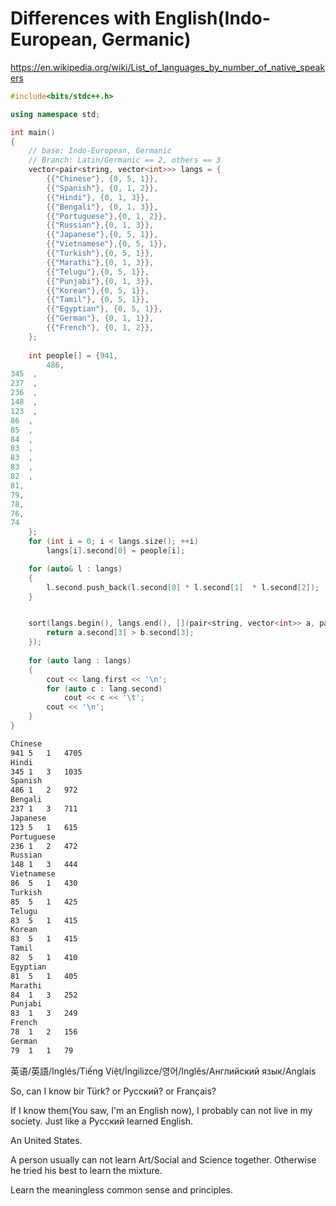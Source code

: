 # Differences with English(Indo-European, Germanic)

https://en.wikipedia.org/wiki/List_of_languages_by_number_of_native_speakers

```cpp
#include<bits/stdc++.h>

using namespace std;

int main()
{
	// base: Indo-European, Germanic
	// Branch: Latin/Germanic == 2, others == 3
	vector<pair<string, vector<int>>> langs = {
		{{"Chinese"}, {0, 5, 1}},
		{{"Spanish"}, {0, 1, 2}},
		{{"Hindi"}, {0, 1, 3}},
		{{"Bengali"}, {0, 1, 3}},
		{{"Portuguese"},{0, 1, 2}},
		{{"Russian"},{0, 1, 3}},
		{{"Japanese"},{0, 5, 1}},
		{{"Vietnamese"},{0, 5, 1}},
		{{"Turkish"},{0, 5, 1}},
		{{"Marathi"},{0, 1, 3}},
		{{"Telugu"},{0, 5, 1}},
		{{"Punjabi"},{0, 1, 3}},
		{{"Korean"},{0, 5, 1}},
		{{"Tamil"}, {0, 5, 1}},
		{{"Egyptian"}, {0, 5, 1}},
		{{"German"}, {0, 1, 1}},
		{{"French"}, {0, 1, 2}},
	};
	
	int people[] = {941,
		486,  
345  ,
237  ,
236  ,
148  ,
123  ,
86  ,
85  ,
84  ,
83  ,
83  ,
83  ,
82  ,
81,
79,
78,
76,
74
	};
	for (int i = 0; i < langs.size(); ++i)
		langs[i].second[0] = people[i];

	for (auto& l : langs)
	{
		l.second.push_back(l.second[0] * l.second[1]  * l.second[2]);
	}


	sort(langs.begin(), langs.end(), [](pair<string, vector<int>> a, pair<string, vector<int>> b){
		return a.second[3] > b.second[3];
	});
	
	for (auto lang : langs)
	{
		cout << lang.first << '\n';
		for (auto c : lang.second)
			cout << c << '\t';
		cout << '\n';
	}
}
````


```bash
Chinese
941	5	1	4705	
Hindi
345	1	3	1035	
Spanish
486	1	2	972	
Bengali
237	1	3	711	
Japanese
123	5	1	615	
Portuguese
236	1	2	472	
Russian
148	1	3	444	
Vietnamese
86	5	1	430	
Turkish
85	5	1	425	
Telugu
83	5	1	415	
Korean
83	5	1	415	
Tamil
82	5	1	410	
Egyptian
81	5	1	405	
Marathi
84	1	3	252	
Punjabi
83	1	3	249	
French
78	1	2	156	
German
79	1	1	79
```

英语/英語/Inglés/Tiếng Việt/İngilizce/영어/Inglês/Английский язык/Anglais

So, can I know bir Türk? or Русский? or Français?

If I know them(You saw, I'm an English now), I probably can not live in my society. Just like a Русский learned English.

An United States.

A person usually can not learn Art/Social and Science together. Otherwise he tried his best to learn the mixture. 

Learn the meaningless common sense and principles.